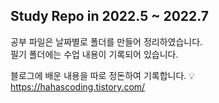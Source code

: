 ## Study Repo in 2022.5 ~ 2022.7

공부 파일은 날짜별로 폴더를 만들어 정리하였습니다.  
필기 폴더에는 수업 내용이 기록되어 있습니다.

블로그에 배운 내용을 따로 정돈하여 기록합니다.
💡 https://hahascoding.tistory.com/ 


